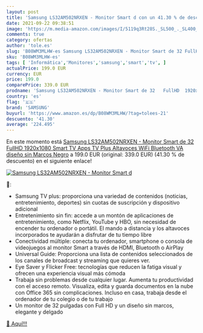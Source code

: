 ```yaml
---
layout: post
title: 'Samsung LS32AM502NRXEN - Monitor Smart d con un 41.30 % de descuento'
date: 2021-09-22 09:38:51
image: 'https://m.media-amazon.com/images/I/5119q3Rt28S._SL500_._SL400_.jpg'
comments: true
category: ofertas
author: 'tole.es'
slug: 'B08WM3MLHW-es Samsung LS32AM502NRXEN - Monitor Smart de 32 FullHD...'
sku: 'B08WM3MLHW-es'
tags: [ 'Informática','Monitores','samsung','smart','tv', ]
actualPrice: 199.0 EUR
currency: EUR
price: 199.0
comparePrice: 339.0 EUR
prodname: 'Samsung LS32AM502NRXEN - Monitor Smart de 32   FullHD  1920x1080  Smart TV Apps  TV Plus  Altavoces  WiFi  Bluetooth  VA  diseño sin Marcos  Negro'
country: 'es'
flag: '🇪🇸'
brand: 'SAMSUNG'
buyurl: 'https://www.amazon.es/dp/B08WM3MLHW/?tag=tolees-21'
descuento: '41.30'
average: '224.495'
---
```


En este momento está [Samsung LS32AM502NRXEN - Monitor Smart de 32   FullHD  1920x1080  Smart TV Apps  TV Plus  Altavoces  WiFi  Bluetooth  VA  diseño sin Marcos  Negro](https://www.amazon.es/dp/B08WM3MLHW/?tag=tolees-21) a 199.0 EUR (original: 339.0 EUR) (41.30 %  de descuento) en el siguiente enlace!

[![Samsung LS32AM502NRXEN - Monitor Smart d](https://m.media-amazon.com/images/I/5119q3Rt28S._SL500_._SL400_.jpg)](https://www.amazon.es/dp/B08WM3MLHW/?tag=tolees-21)

🔎:

- Samsung TV plus: proporciona una variedad de contenidos (noticias, entretenimiento, deportes) sin cuotas de suscripción y dispositivo adicional
- Entretenimiento sin fin: accede a un montón de aplicaciones de entretenimiento, como Netflix, YouTube y HBO, sin necesidad de encender tu ordenador o portátil. El mando a distancia y los altavoces incorporados te ayudarán a disfrutar de tu tiempo libre
- Conectividad múltiple: conecta tu ordenador, smartphone o consola de videojuegos al monitor Smart a través de HDMI, Bluetooth o AirPlay
- Universal Guide: Proporciona una lista de contenidos seleccionados de los canales de broadcast y streaming que quieres ver.
- Eye Saver y Flicker Free: tecnologías que reducen la fatiga visual y ofrecen una experiencia visual más cómoda
- Trabaja sin problemas desde cualquier lugar. Aumenta tu productividad con el acceso remoto. Visualiza, edita y guarda documentos en la nube con Office 365 sin complicaciones. Incluso en casa, trabaja desde el ordenador de tu colegio o de tu trabajo
- Un monitor de 32 pulgadas con Full HD y un diseño sin marcos, elegante y delgado

[🛒 Aquí!!!](https://www.amazon.es/dp/B08WM3MLHW/?tag=tolees-21)
